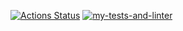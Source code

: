 [![Actions Status](https://github.com/teo11git/frontend-project-lvl2/workflows/hexlet-check/badge.svg)](https://github.com/teo11git/frontend-project-lvl2/actions)
[![my-tests-and-linter](https://github.com/frontend-project-lvl2/workflows/my-tests/badge.svg)](https://github.com/teo11git/frontend-project-lvl2/actions)
